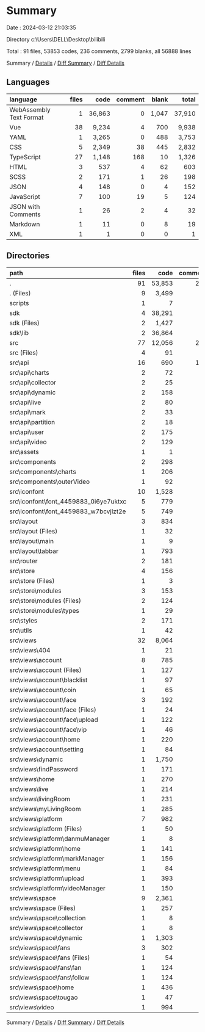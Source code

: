 # Summary

Date : 2024-03-12 21:03:35

Directory c:\\Users\\DELL\\Desktop\\bilibili

Total : 91 files,  53853 codes, 236 comments, 2799 blanks, all 56888 lines

Summary / [Details](details.md) / [Diff Summary](diff.md) / [Diff Details](diff-details.md)

## Languages
| language | files | code | comment | blank | total |
| :--- | ---: | ---: | ---: | ---: | ---: |
| WebAssembly Text Format | 1 | 36,863 | 0 | 1,047 | 37,910 |
| Vue | 38 | 9,234 | 4 | 700 | 9,938 |
| YAML | 1 | 3,265 | 0 | 488 | 3,753 |
| CSS | 5 | 2,349 | 38 | 445 | 2,832 |
| TypeScript | 27 | 1,148 | 168 | 10 | 1,326 |
| HTML | 3 | 537 | 4 | 62 | 603 |
| SCSS | 2 | 171 | 1 | 26 | 198 |
| JSON | 4 | 148 | 0 | 4 | 152 |
| JavaScript | 7 | 100 | 19 | 5 | 124 |
| JSON with Comments | 1 | 26 | 2 | 4 | 32 |
| Markdown | 1 | 11 | 0 | 8 | 19 |
| XML | 1 | 1 | 0 | 0 | 1 |

## Directories
| path | files | code | comment | blank | total |
| :--- | ---: | ---: | ---: | ---: | ---: |
| . | 91 | 53,853 | 236 | 2,799 | 56,888 |
| . (Files) | 9 | 3,499 | 28 | 512 | 4,039 |
| scripts | 1 | 7 | 0 | 0 | 7 |
| sdk | 4 | 38,291 | 1 | 1,306 | 39,598 |
| sdk (Files) | 2 | 1,427 | 1 | 258 | 1,686 |
| sdk\\lib | 2 | 36,864 | 0 | 1,048 | 37,912 |
| src | 77 | 12,056 | 207 | 981 | 13,244 |
| src (Files) | 4 | 91 | 20 | 7 | 118 |
| src\\api | 16 | 690 | 122 | 1 | 813 |
| src\\api\\charts | 2 | 72 | 8 | 0 | 80 |
| src\\api\\collector | 2 | 25 | 2 | 0 | 27 |
| src\\api\\dynamic | 2 | 158 | 28 | 0 | 186 |
| src\\api\\live | 2 | 80 | 18 | 1 | 99 |
| src\\api\\mark | 2 | 33 | 4 | 0 | 37 |
| src\\api\\partition | 2 | 18 | 1 | 0 | 19 |
| src\\api\\user | 2 | 175 | 36 | 0 | 211 |
| src\\api\\video | 2 | 129 | 25 | 0 | 154 |
| src\\assets | 1 | 1 | 0 | 0 | 1 |
| src\\components | 2 | 298 | 0 | 10 | 308 |
| src\\components\\charts | 1 | 206 | 0 | 3 | 209 |
| src\\components\\outerVideo | 1 | 92 | 0 | 7 | 99 |
| src\\iconfont | 10 | 1,528 | 42 | 248 | 1,818 |
| src\\iconfont\\font_4459883_0i6ye7uktxc | 5 | 779 | 21 | 126 | 926 |
| src\\iconfont\\font_4459883_w7bcvjlzt2e | 5 | 749 | 21 | 122 | 892 |
| src\\layout | 3 | 834 | 0 | 57 | 891 |
| src\\layout (Files) | 1 | 32 | 0 | 4 | 36 |
| src\\layout\\main | 1 | 9 | 0 | 4 | 13 |
| src\\layout\\tabbar | 1 | 793 | 0 | 49 | 842 |
| src\\router | 2 | 181 | 1 | 0 | 182 |
| src\\store | 4 | 156 | 13 | 1 | 170 |
| src\\store (Files) | 1 | 3 | 0 | 0 | 3 |
| src\\store\\modules | 3 | 153 | 13 | 1 | 167 |
| src\\store\\modules (Files) | 2 | 124 | 13 | 1 | 138 |
| src\\store\\modules\\types | 1 | 29 | 0 | 0 | 29 |
| src\\styles | 2 | 171 | 1 | 26 | 198 |
| src\\utils | 1 | 42 | 4 | 1 | 47 |
| src\\views | 32 | 8,064 | 4 | 630 | 8,698 |
| src\\views\\404 | 1 | 21 | 0 | 4 | 25 |
| src\\views\\account | 8 | 785 | 0 | 64 | 849 |
| src\\views\\account (Files) | 1 | 127 | 0 | 9 | 136 |
| src\\views\\account\\blacklist | 1 | 97 | 0 | 8 | 105 |
| src\\views\\account\\coin | 1 | 65 | 0 | 5 | 70 |
| src\\views\\account\\face | 3 | 192 | 0 | 20 | 212 |
| src\\views\\account\\face (Files) | 1 | 24 | 0 | 5 | 29 |
| src\\views\\account\\face\\upload | 1 | 122 | 0 | 11 | 133 |
| src\\views\\account\\face\\vip | 1 | 46 | 0 | 4 | 50 |
| src\\views\\account\\home | 1 | 220 | 0 | 19 | 239 |
| src\\views\\account\\setting | 1 | 84 | 0 | 3 | 87 |
| src\\views\\dynamic | 1 | 1,750 | 0 | 103 | 1,853 |
| src\\views\\findPassword | 1 | 171 | 0 | 12 | 183 |
| src\\views\\home | 1 | 270 | 0 | 29 | 299 |
| src\\views\\live | 1 | 214 | 0 | 22 | 236 |
| src\\views\\livingRoom | 1 | 231 | 0 | 18 | 249 |
| src\\views\\myLivingRoom | 1 | 285 | 0 | 31 | 316 |
| src\\views\\platform | 7 | 982 | 3 | 89 | 1,074 |
| src\\views\\platform (Files) | 1 | 50 | 0 | 6 | 56 |
| src\\views\\platform\\danmuManager | 1 | 8 | 0 | 5 | 13 |
| src\\views\\platform\\home | 1 | 141 | 0 | 11 | 152 |
| src\\views\\platform\\markManager | 1 | 156 | 0 | 10 | 166 |
| src\\views\\platform\\menu | 1 | 84 | 0 | 2 | 86 |
| src\\views\\platform\\upload | 1 | 393 | 3 | 38 | 434 |
| src\\views\\platform\\videoManager | 1 | 150 | 0 | 17 | 167 |
| src\\views\\space | 9 | 2,361 | 0 | 164 | 2,525 |
| src\\views\\space (Files) | 1 | 257 | 0 | 23 | 280 |
| src\\views\\space\\collection | 1 | 8 | 0 | 5 | 13 |
| src\\views\\space\\collector | 1 | 8 | 0 | 5 | 13 |
| src\\views\\space\\dynamic | 1 | 1,303 | 0 | 59 | 1,362 |
| src\\views\\space\\fans | 3 | 302 | 0 | 21 | 323 |
| src\\views\\space\\fans (Files) | 1 | 54 | 0 | 3 | 57 |
| src\\views\\space\\fans\\fan | 1 | 124 | 0 | 9 | 133 |
| src\\views\\space\\fans\\follow | 1 | 124 | 0 | 9 | 133 |
| src\\views\\space\\home | 1 | 436 | 0 | 48 | 484 |
| src\\views\\space\\tougao | 1 | 47 | 0 | 3 | 50 |
| src\\views\\video | 1 | 994 | 1 | 94 | 1,089 |

Summary / [Details](details.md) / [Diff Summary](diff.md) / [Diff Details](diff-details.md)